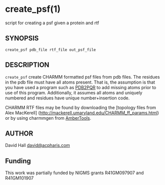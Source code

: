 create_psf(1)
==========

script for creating a psf given a protein and rtf

## SYNOPSIS
	create_psf pdb_file rtf_file out_psf_file

## DESCRIPTION
`create_psf` create CHARMM formatted psf files from pdb files. The residues in the 
pdb file must have all atoms present. That is, the assumption is that you have used
a program such as [PDB2PQR](http://www.poissonboltzmann.org/pdb2pqr/) to add missing
atoms prior to use of this program. Additionally, it assumes all atoms and uniquely
numbered and residues have unique number+insertion code.

CHARMM RTF files may be found by downloading the [topology files from Alex MacKerell]
(http://mackerell.umaryland.edu/CHARMM_ff_params.html) or by using charmmgen from
[AmberTools](http://ambermd.org/#AmberTools).

## AUTHOR
David Hall <david@acpharis.com>

## Funding
This work was partially funded by NIGMS grants R41GM097907 and R41GM101907
